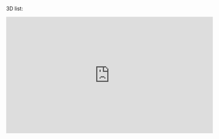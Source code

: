 

3D list:


<iframe width="560" height="315" src="https://www.youtube.com/embed/Y0vlcw84Hko" frameborder="0" allow="accelerometer; autoplay; encrypted-media; gyroscope; picture-in-picture" allowfullscreen></iframe>
